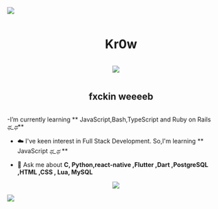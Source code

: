<!--horizontal divider(gradiant)-->
<img src="https://user-images.githubusercontent.com/73097560/115834477-dbab4500-a447-11eb-908a-139a6edaec5c.gif">

<!--h1 without bottom border-->
<div id="user-content-toc">
  <ul align="center">
    <summary><h1 style="display: inline-block">Kr0w</h1></summary>
  </ul>
</div>


<!--- snake -->
<div align="center">
  <img  src="https://www.google.com/url?sa=i&url=https%3A%2F%2Far.pinterest.com%2Fpin%2F152840981084595515%2F&psig=AOvVaw0LzYijaN7mtgxW0AAM4eoh&ust=1694485828768000&source=images&cd=vfe&opi=89978449&ved=0CBEQjhxqFwoTCKDW9ODBoYEDFQAAAAAdAAAAABAv"/></a>
</div>


<!--h2 without bottom border-->
<div id="user-content-toc">
  <ul align="center">
    <summary><h2 style="display: inline-block">fxckin weeeeb</h2></summary>
  </ul>
</div>


<!--Intro start-->

-I’m currently learning ** JavaScript,Bash,TypeScript and Ruby on Rails *ಥ_ಥ***

- ☁️ I've keen interest in Full Stack Development. So,I'm learning ** JavaScript *ಥ_ಥ* **

- 💬 Ask me about **C, Python,react-native ,Flutter ,Dart ,PostgreSQL ,HTML ,CSS , Lua, MySQL**

<!--Intro end-->




<p align="center">
  <a href="https://skillicons.dev">
    <img src="https://skillicons.dev/icons?i=git,aws,bootstrap,c,cpp,css,discord,docker,dynamodb,express,figma,firebase,github,html,idea,java,js,kotlin,linux,md,materialui,mongodb,mysql,nextjs,nodejs,postman,py,react,redux,tailwind,ts,vscode&perline=14" />
  </a>
</p>

<!--horizontal divider(gradiant)-->
<img src="https://user-images.githubusercontent.com/73097560/115834477-dbab4500-a447-11eb-908a-139a6edaec5c.gif">

